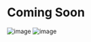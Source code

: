# Coming Soon
![image](https://github.com/Git-build/aorustudio/assets/45383897/dca97c90-6744-4b26-9094-b93a72ffaea4)
![image](https://www.puxiang.com/galleries/39a3c3163f5f659d323d79dfe286df40)

